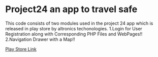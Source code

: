# Project24 an app to travel safe
This code consists of two modules used in the project 24 app which is released in play store by altronics techonologies.
1.Login for User Registration along with Corresponding PHP Files and WebPages!!
2.Navigation Drawer with a Map!!

[Play Store Link](https://play.google.com/store/apps/details?id=com.user.alltronics.locate)
